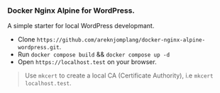 ### Docker Nginx Alpine for WordPress.

A simple starter for local WordPress developmant.
- Clone `https://github.com/areknjomplang/docker-nginx-alpine-wordpress.git`.
- Run `docker compose build` && `docker compose up -d`
- Open `https://localhost.test` on your browser.

> Use `mkcert` to create a local CA (Certificate Authority), i.e `mkcert localhost.test`.